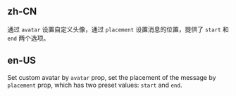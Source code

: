 ## zh-CN

通过 `avatar` 设置自定义头像，通过 `placement` 设置消息的位置，提供了 `start` 和 `end` 两个选项。

## en-US

Set custom avatar by `avatar` prop, set the placement of the message by `placement` prop, which has two preset values: `start` and `end`.
